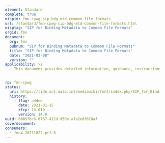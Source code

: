 ```yaml
---
element: Standard
complete: true
nispid: fmn-cpwg-sip-bdg-mtd-common-file-formats
url: /standard/fmn-cpwg-sip-bdg-mtd-common-file-formats.html
nisptag: "SIP for Binding Metadata to Common File Formats"
orgid: fmn
document:
  org: fmn
  pubnum: "SIP for Binding Metadata to Common File Formats"
  title: "SIP for Binding Metadata to Common File Formats"
  date: "2021-02-08"
  version: ""
applicability: >2
    This document provides detailed information, guidance, instructions, standards and criteria to be used as a Service Interface Profile (SIP) for binding metadata (such as confidentiality metadata) to common file formats. This publication is a living document and will be periodically reviewed and updated to reflect technology developments, emerging best practices and evolving standards.

  
rp: fmn-cpwg
status:
  uri: https://tide.act.nato.int/mediawiki/fmn4/index.php/SIP_for_Binding_Metadata_to_Common_File_Formats
  history: 
    - flag: added
      date: 2021-01-15
      rfcp: 13-019
      version: 14.0
uuid: 88857bc6-6767-412d-959e-afa2e8f618af
coverdocument:
consumers:
  - fmn4-20211022-prf-8
---
```

